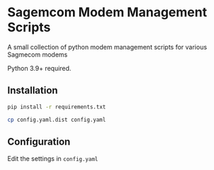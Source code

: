 # Sagemcom Modem Management Scripts

A small collection of python modem management scripts for various Sagmecom modems

Python 3.9+ required.

## Installation

```bash
pip install -r requirements.txt

cp config.yaml.dist config.yaml
```

## Configuration

Edit the settings in `config.yaml`
